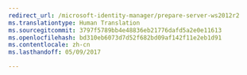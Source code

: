 ```yaml
---
redirect_url: /microsoft-identity-manager/prepare-server-ws2012r2
ms.translationtype: Human Translation
ms.sourcegitcommit: 3797f5789bb4e48836eb21776dafd5a2e0e11613
ms.openlocfilehash: bd310eb6073d7d52f682bd09af142f11e2eb1d91
ms.contentlocale: zh-cn
ms.lasthandoff: 05/09/2017

---
```


